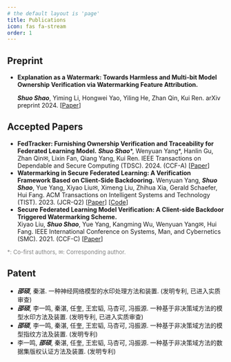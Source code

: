 ```yaml
---
# the default layout is 'page'
title: Publications
icon: fas fa-stream
order: 1
---
```


## Preprint

- **Explanation as a Watermark: Towards Harmless and Multi-bit Model Ownership Verification via Watermarking Feature Attribution.**
  
  ***Shuo Shao***, Yiming Li, Hongwei Yao, Yiling He, Zhan Qin, Kui Ren.
  arXiv preprint 2024.
  [[Paper](https://arxiv.org/abs/2405.04825)]

## Accepted Papers

- **FedTracker: Furnishing Ownership Verification and Traceability for Federated Learning Model.**
  ***Shuo Shao***\*, Wenyuan Yang\*, Hanlin Gu, Zhan Qin&#9993;, Lixin Fan, Qiang Yang, Kui Ren.
  IEEE Transactions on Dependable and Secure Computing (TDSC). 2024. (CCF-A)
  [[Paper](https://ieeexplore.ieee.org/document/10504977)]
- **Watermarking in Secure Federated Learning: A Verification Framework Based on Client-Side Backdooring.**
  Wenyuan Yang, ***Shuo Shao***, Yue Yang, Xiyao Liu&#9993;, Ximeng Liu, Zhihua Xia, Gerald Schaefer, Hui Fang.
  ACM Transactions on Intelligent Systems and Technology (TIST). 2023. (JCR-Q2)
  [[Paper](https://dl.acm.org/doi/full/10.1145/3630636)] [[Code](https://github.com/shaoshuo-ss/Watermark-Secure-FL)]
- **Secure Federated Learning Model Verification: A Client-side Backdoor Triggered Watermarking Scheme.**  
  Xiyao Liu, ***Shuo Shao***, Yue Yang, Kangming Wu, Wenyuan Yang&#9993;, Hui Fang.
  IEEE International Conference on Systems, Man, and Cybernetics (SMC). 2021. (CCF-C)
  [[Paper](https://ieeexplore.ieee.org/abstract/document/9658998/)]

<span style="color: gray;font-size: small;">*: Co-first authors, &#9993;: Corresponding author.</span>

## Patent

- ***邵硕***, 秦湛. 一种神经网络模型的水印处理方法和装置. (发明专利, 已进入实质审查)
- ***邵硕***, 李一鸣, 秦湛, 任奎, 王宏韬, 马杏可, 冯振源. 一种基于非决策域方法的模型水印方法及装置. (发明专利, 已进入实质审查)
- ***邵硕***, 李一鸣, 秦湛, 任奎, 王宏韬, 马杏可, 冯振源. 一种基于非决策域方法的模型指纹方法及装置. (发明专利)
- 李一鸣, ***邵硕***, 秦湛, 任奎, 王宏韬, 马杏可, 冯振源. 一种基于非决策域方法的数据集版权认证方法及装置. (发明专利)
